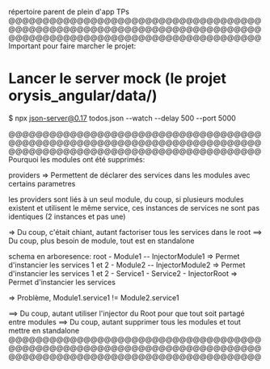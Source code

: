 répertoire parent de plein d'app TPs
@@@@@@@@@@@@@@@@@@@@@@@@@@@@@@@@@@@@@@@@@@@@@@@@@@@@@@@@@@@@@@@@@@@@@@@@@@@@@@@@@@@@@@@@@@@@@@@@@@@@@@@@@@@@@@@
Important pour faire marcher le projet:
# Lancer le server mock (le projet orysis_angular/data/)
$ npx json-server@0.17 todos.json --watch --delay 500 --port 5000

@@@@@@@@@@@@@@@@@@@@@@@@@@@@@@@@@@@@@@@@@@@@@@@@@@@@@@@@@@@@@@@@@@@@@@@@@@@@@@@@@@@@@@@@@@@@@@@@@@@@@@@@@@@@@@@
Pourquoi les modules ont été supprimés:

providers => Permettent de déclarer des services dans les modules avec certains parametres

les providers sont liés à un seul module, du coup, si plusieurs modules existent et utilisent le même service,
ces instances de services ne sont pas identiques (2 instances et pas une)

=> Du coup, c'était chiant, autant factoriser tous les services dans le root
==> Du coup, plus besoin de module, tout est en standalone

schema en arboresence:
	root
	- Module1
	-- InjectorModule1 => Permet d'instancier les services 1 et 2
	- Module2
	-- InjectorModule2 => Permet d'instancier les services 1 et 2
	- Service1
	- Service2
	- InjectorRoot => Permet d'instancier les services

=> Problème, Module1.service1 != Module2.service1

==> Du coup, autant utiliser l'injector du Root pour que tout soit partagé entre modules
==> Du coup, autant supprimer tous les modules et tout mettre en standalone
@@@@@@@@@@@@@@@@@@@@@@@@@@@@@@@@@@@@@@@@@@@@@@@@@@@@@@@@@@@@@@@@@@@@@@@@@@@@@@@@@@@@@@@@@@@@@@@@@@@@@@@@@@@@@@@

